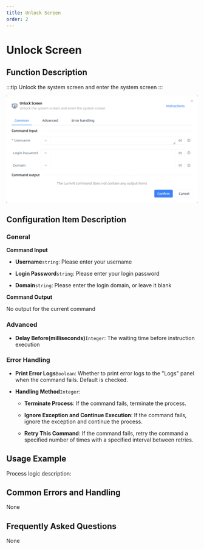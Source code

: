 ```yaml
---
title: Unlock Screen
order: 2
---
```


# Unlock Screen

## Function Description

:::tip 
Unlock the system screen and enter the system screen
:::

![Unlock Screen](../../../assets/Unlock%20Screen_command.png)

## Configuration Item Description

### General

**Command Input**

- **Username**`string`: Please enter your username

- **Login Password**`string`: Please enter your login password

- **Domain**`string`: Please enter the login domain, or leave it blank


**Command Output**

No output for the current command

### Advanced

- **Delay Before(milliseconds)**`Integer`: The waiting time before instruction execution

### Error Handling

- **Print Error Logs**`Boolean`: Whether to print error logs to the "Logs" panel when the command fails. Default is checked. 

- **Handling Method**`Integer`:

    - **Terminate Process**: If the command fails, terminate the process.

    - **Ignore Exception and Continue Execution**: If the command fails, ignore the exception and continue the process.

    - **Retry This Command**: If the command fails, retry the command a specified number of times with a specified interval between retries.

## Usage Example

Process logic description:

## Common Errors and Handling

None

## Frequently Asked Questions

None

